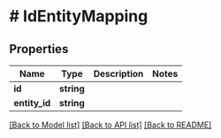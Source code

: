 # # IdEntityMapping

## Properties

Name | Type | Description | Notes
------------ | ------------- | ------------- | -------------
**id** | **string** |  |
**entity_id** | **string** |  |

[[Back to Model list]](../../README.md#models) [[Back to API list]](../../README.md#endpoints) [[Back to README]](../../README.md)
